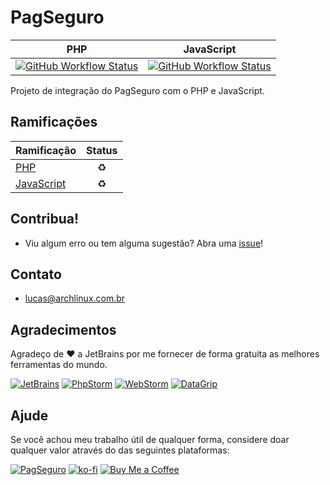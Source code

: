 # PagSeguro

| PHP | JavaScript |
| ------------------ | ------------------ |
| [![GitHub Workflow Status](https://img.shields.io/github/workflow/status/sistematico/pagseguro/Deploy%20PHP?label=Github%20Action&logo=github&logoColor=white&style=flat-square)](https://github.com/sistematico/pagseguro/actions?query=workflow%3A%22Deploy+PHP) | [![GitHub Workflow Status](https://img.shields.io/github/workflow/status/sistematico/pagseguro/Deploy%20JavaScript?label=Github%20Action&logo=github&logoColor=white&style=flat-square)](https://github.com/sistematico/pagseguro/actions?query=workflow%3A%22Deploy+JavaScript)

Projeto de integração do PagSeguro com o PHP e JavaScript.

## Ramificações

| Ramificação | Status |
| ------------------ | :------------------: |
| [PHP](/../../tree/php) | :recycle: |
| [JavaScript](/../../tree/javascript) | :recycle: |


## Contribua!

- Viu algum erro ou tem alguma sugestão? Abra uma [issue](https://github.com/sistematico/php-mvc/issues/new)!

## Contato

- lucas@archlinux.com.br

## Agradecimentos

Agradeço de :heart: a JetBrains por me fornecer de forma gratuita as melhores ferramentas do mundo.

[![JetBrains](https://i.imgur.com/fRGi3wI.png)](https://www.jetbrains.com) [![PhpStorm](https://i.imgur.com/lqhtz4L.png)](https://www.jetbrains.com/phpstorm/) [![WebStorm](https://i.imgur.com/hATeqvO.png)](https://www.jetbrains.com/webstorm/) [![DataGrip](https://i.imgur.com/Lhx4pdh.png)](https://www.jetbrains.com/datagrip/)

## Ajude

Se você achou meu trabalho útil de qualquer forma, considere doar qualquer valor através do das seguintes plataformas:

[![PagSeguro](https://img.shields.io/badge/PagSeguro-gray?logo=pagseguro&logoColor=white&style=flat-square)](https://pag.ae/bfxkQW) [![ko-fi](https://img.shields.io/badge/ko--fi-gray?logo=ko-fi&logoColor=white&style=flat-square)](https://ko-fi.com/L4L119L8J) [![Buy Me a Coffee](https://img.shields.io/badge/Buy_Me_a_Coffee-gray?logo=buy-me-a-coffee&logoColor=white&style=flat-square)](https://www.buymeacoffee.com/sistematico)